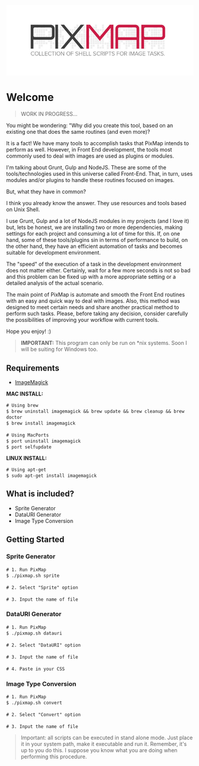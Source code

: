 ![Pixmap Logo](src/pixmap.jpg "Pixmap")

# Welcome

> WORK IN PROGRESS...

You might be wondering: "Why did you create this tool, based on an existing one that does the same routines (and even more)?

It is a fact! We have many tools to accomplish tasks that PixMap intends to perform as well. However, in Front End development, the tools most commonly used to deal with images are used as plugins or modules.

I'm talking about Grunt, Gulp and NodeJS. These are some of the tools/technologies used in this universe called Front-End. That, in turn, uses modules and/or plugins to handle these routines focused on images.

But, what they have in common?

I think you already know the answer. They use resources and tools based on Unix Shell.

I use Grunt, Gulp and a lot of NodeJS modules in my projects (and I love it) but, lets be honest, we are installing two or more dependencies, making settings for each project and consuming a lot of time for this. If, on one hand, some of these tools/plugins sin in terms of performance to build, on the other hand, they have an efficient automation of tasks and becomes suitable for development environment.

The "speed" of the execution of a task in the development environment does not matter either. Certainly, wait for a few more seconds is not so bad and this problem can be fixed up with a more appropriate setting or a detailed analysis of the actual scenario.

The main point of PixMap is automate and smooth the Front End routines with an easy and quick way to deal with images. Also, this method was designed to meet certain needs and share another practical method to perform such tasks. Please, before taking any decision, consider carefully the possibilities of improving your workflow with current tools.

Hope you enjoy! :)

> **IMPORTANT:** This program can only be run on *nix systems. Soon I will be suiting for Windows too.


## Requirements

- [ImageMagick](http://www.imagemagick.org)

**MAC INSTALL:**

    # Using brew
    $ brew uninstall imagemagick && brew update && brew cleanup && brew doctor
    $ brew install imagemagick

    # Using MacPorts
    $ port uninstall imagemagick
    $ port selfupdate


**LINUX INSTALL:**

    # Using apt-get
    $ sudo apt-get install imagemagick


## What is included?

- Sprite Generator
- DataURI Generator
- Image Type Conversion


## Getting Started

### Sprite Generator
    # 1. Run PixMap
    $ ./pixmap.sh sprite

    # 2. Select "Sprite" option

    # 3. Input the name of file

### DataURI Generator
    # 1. Run PixMap
    $ ./pixmap.sh datauri

    # 2. Select "DataURI" option

    # 3. Input the name of file

    # 4. Paste in your CSS

### Image Type Conversion
    # 1. Run PixMap
    $ ./pixmap.sh convert

    # 2. Select "Convert" option

    # 3. Input the name of file

> Important: all scripts can be executed in stand alone mode. Just place it in your system path, make it executable and run it. Remember, it's up to you do this. I suppose you know what you are doing when performing this procedure.
